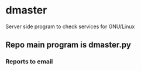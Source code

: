 # dmaster
Server side program to check services for GNU/Linux

## Repo main program is dmaster.py

### Reports to email